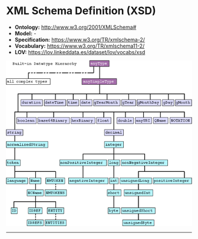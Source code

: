 # XML Schema Definition (XSD)

- **Ontology:** http://www.w3.org/2001/XMLSchema#
- **Model:** -
- **Specification:** https://www.w3.org/TR/xmlschema-2/
- **Vocabulary:** https://www.w3.org/TR/xmlschema11-2/
- **LOV:** https://lov.linkeddata.es/dataset/lov/vocabs/xsd

![](images/type-hierarchy.edited-short.png)

---
